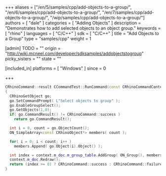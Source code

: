 +++
aliases = ["/en/5/samples/cpp/add-objects-to-a-group/", "/en/6/samples/cpp/add-objects-to-a-group/", "/en/7/samples/cpp/add-objects-to-a-group/", "/wip/samples/cpp/add-objects-to-a-group/"]
authors = [ "dale" ]
categories = [ "Adding Objects" ]
description = "Demonstrates how to add selected objects to an object group."
keywords = [ "rhino" ]
languages = [ "C/C++" ]
sdk = [ "C/C++" ]
title = "Add Objects to a Group"
type = "samples/cpp"
weight = 1

[admin]
TODO = ""
origin = "http://wiki.mcneel.com/developer/sdksamples/addobjectstogroup"
picky_sisters = ""
state = ""

[included_in]
platforms = [ "Windows" ]
since = 0

+++

```cpp
CRhinoCommand::result CCommandTest::RunCommand(const CRhinoCommandContext& context)
{
  CRhinoGetObject go;
  go.SetCommandPrompt( L"Select objects to group" );
  go.EnableGroupSelect();
  go.GetObjects(1,0);
  if( go.CommandResult() != CRhinoCommand::success )
    return go.CommandResult();

  int i = 0, count = go.ObjectCount();
  ON_SimpleArray<const CRhinoObject*> members( count );

  for( i = 0; i < count; i++ )
    members.Append( go.Object(i).Object() );

  int index = context.m_doc.m_group_table.AddGroup( ON_Group(), members );
  context.m_doc.Redraw();
  return (index >= 0) ? CRhinoCommand::success : CRhinoCommand::failure;
}
```
